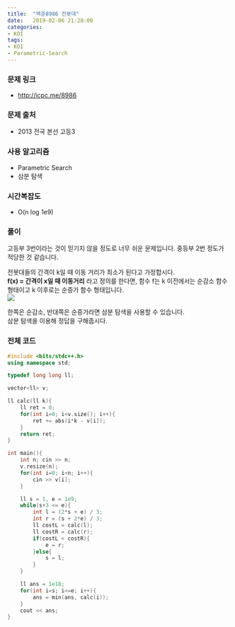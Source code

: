 ```yaml
---
title:  "백준8986 전봇대"
date:   2019-02-06 21:28:00
categories:
- KOI
tags:
- KOI
- Parametric-Search
---
```


### 문제 링크
* http://icpc.me/8986

### 문제 출처
* 2013 전국 본선 고등3

### 사용 알고리즘
* Parametric Search
* 삼분 탐색

### 시간복잡도
* O(n log 1e9)

### 풀이
고등부 3번이라는 것이 믿기지 않을 정도로 너무 쉬운 문제입니다. 중등부 2번 정도가 적당한 것 같습니다.

전봇대들의 간격이 k일 때 이동 거리가 최소가 된다고 가정합시다.<br>
<b>f(x) = 간격이 x일 때 이동거리</b> 라고 정의를 한다면, 함수 f는 k 이전에서는 순감소 함수 형태이고 k 이후로는 순증가 함수 형태입니다.<br>
<img src = "https://i.imgur.com/V0jNGiN.png">

한쪽은 순감소, 반대쪽은 순증가라면 삼분 탐색을 사용할 수 있습니다.<br>
삼분 탐색을 이용해 정답을 구해줍시다.

### 전체 코드
```cpp
#include <bits/stdc++.h>
using namespace std;

typedef long long ll;

vector<ll> v;

ll calc(ll k){
	ll ret = 0;
	for(int i=0; i<v.size(); i++){
		ret += abs(i*k - v[i]);
	}
	return ret;
}

int main(){
	int n; cin >> n;
	v.resize(n);
	for(int i=0; i<n; i++){
		cin >> v[i];
	}

	ll s = 1, e = 1e9;
	while(s+3 <= e){
		int l = (2*s + e) / 3;
		int r = (s + 2*e) / 3;
		ll costL = calc(l);
		ll costR = calc(r);
		if(costL < costR){
			e = r;
		}else{
			s = l;
		}
	}

	ll ans = 1e18;
	for(int i=s; i<=e; i++){
		ans = min(ans, calc(i));
	}
	cout << ans;
}
```
